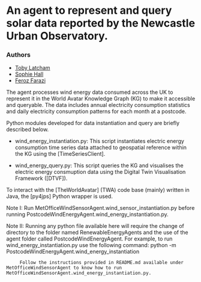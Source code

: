 # An agent to represent and query solar data reported by the Newcastle Urban Observatory.
### Authors
* [Toby Latcham](mailto:tjl47@cam.ac.uk)
* [Sophie Hall](mailto:sh2000@cam.ac.uk)
* [Feroz Farazi](mailto:msff2@cam.ac.uk)

The agent processes wind energy data consumed across the UK to represent it in the World Avatar Knowledge Graph (KG) to make it accessible and queryable. The data includes annual electricity consumption statistics and daily electricity consumption patterns for each month at a postcode.

Python modules developed for data instantiation and query are briefly described below.

* wind_energy_instantiation.py: This script instantiates electric energy consumption time series data attached to geospatial reference within the KG using the [TimeSeriesClient].

* wind_energy_query.py: This script queries the KG and visualises the electric energy consmuption data using the Digital Twin Visualisation Framework ([DTVF]).

To interact with the [TheWorldAvatar] (TWA) code base (mainly) written in Java, the [py4jps] Python wrapper is used.

Note I: Run MetOfficeWindSensorAgent.wind_sensor_instantiation.py before running PostcodeWindEnergyAgent.wind_energy_instantiation.py.

Note II: Running any python file available here will require the change of directory to the <root> folder named RenewableEnergyAgents and the use of the agent folder called PostcodeWindEnergyAgent. For example, to run wind_energy_instantiation.py use the following command:
         python -m PostcodeWindEnergyAgent.wind_energy_instantiation

         Follow the instructions provided in README.md available under MetOfficeWindSensorAgent to know how to run MetOfficeWindSensorAgent.wind_energy_instantiation.py.